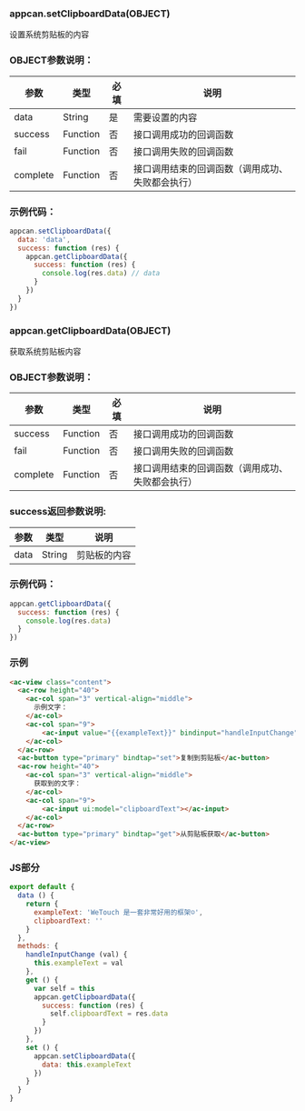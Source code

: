 ### appcan.setClipboardData(OBJECT)

设置系统剪贴板的内容

### OBJECT参数说明：

|参数	|类型|	必填	|说明|
|---|---|---|---|
|data|	String	|是	|需要设置的内容|
|success|	Function|	否|	接口调用成功的回调函数|
|fail	|Function|	否	|接口调用失败的回调函数|
|complete|	Function	|否|	接口调用结束的回调函数（调用成功、失败都会执行）|

### 示例代码：

```javascript
appcan.setClipboardData({
  data: 'data',
  success: function (res) {
    appcan.getClipboardData({
      success: function (res) {
        console.log(res.data) // data
      }
    })
  }
})
```

### appcan.getClipboardData(OBJECT)

获取系统剪贴板内容

### OBJECT参数说明：

|参数|	类型	|必填	|说明|
|----|---|----|----|
|success	|Function|	否	|接口调用成功的回调函数|
|fail|	Function|	否|	接口调用失败的回调函数|
|complete|	Function|	否|	接口调用结束的回调函数（调用成功、失败都会执行）|

### success返回参数说明:

|参数	|类型	|说明|
|---|---|---|
|data|	String|	剪贴板的内容|

### 示例代码：

```javascript
appcan.getClipboardData({
  success: function (res) {
    console.log(res.data)
  }
})
```

### 示例

```html
<ac-view class="content">
  <ac-row height="40">
    <ac-col span="3" vertical-align="middle">
      示例文字：
    </ac-col>
    <ac-col span="9">
        <ac-input value="{{exampleText}}" bindinput="handleInputChange"></ac-input>
    </ac-col>
  </ac-row>
  <ac-button type="primary" bindtap="set">复制到剪贴板</ac-button>
  <ac-row height="40">
    <ac-col span="3" vertical-align="middle">
      获取到的文字：
    </ac-col>
    <ac-col span="9">
        <ac-input ui:model="clipboardText"></ac-input>
    </ac-col>
  </ac-row>
  <ac-button type="primary" bindtap="get">从剪贴板获取</ac-button>
</ac-view>
```

### JS部分

```javascript
export default {
  data () {
    return {
      exampleText: 'WeTouch 是一套非常好用的框架☺',
      clipboardText: ''
    }
  },
  methods: {
    handleInputChange (val) {
      this.exampleText = val
    },
    get () {
      var self = this
      appcan.getClipboardData({
        success: function (res) {
          self.clipboardText = res.data
        }
      })
    },
    set () {
      appcan.setClipboardData({
        data: this.exampleText
      })
    }
  }
}

```
